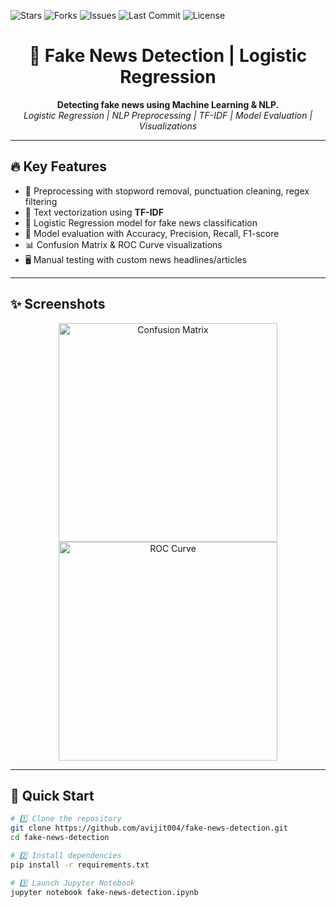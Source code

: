 <!-- PROJECT SHIELD BADGES -->
![Stars](https://img.shields.io/github/stars/avijit004/fake-news-detection?style=social)
![Forks](https://img.shields.io/github/forks/avijit004/fake-news-detection?style=social)
![Issues](https://img.shields.io/github/issues/avijit004/fake-news-detection)
![Last Commit](https://img.shields.io/github/last-commit/avijit004/fake-news-detection)
![License](https://img.shields.io/github/license/avijit004/fake-news-detection)

<!-- PROJECT TITLE -->
<h1 align="center">📰 Fake News Detection | Logistic Regression</h1>

<p align="center">
  <b>Detecting fake news using Machine Learning & NLP.</b><br>
  <i>Logistic Regression | NLP Preprocessing | TF-IDF | Model Evaluation | Visualizations</i>
</p>

---

## 🔥 Key Features

- 📑 Preprocessing with stopword removal, punctuation cleaning, regex filtering  
- 🔡 Text vectorization using **TF-IDF**  
- 🤖 Logistic Regression model for fake news classification  
- 🎯 Model evaluation with Accuracy, Precision, Recall, F1-score  
- 📊 Confusion Matrix & ROC Curve visualizations  
- 🖥️ Manual testing with custom news headlines/articles  

---

## ✨ Screenshots

<p align="center">
  <img alt="Confusion Matrix" src="screenshots/confusion-matrix.png" width="350">
  <img alt="ROC Curve" src="screenshots/roc-curve.png" width="350">
</p>

---

## 🚀 Quick Start

```bash
# 1️⃣ Clone the repository
git clone https://github.com/avijit004/fake-news-detection.git
cd fake-news-detection

# 2️⃣ Install dependencies
pip install -r requirements.txt

# 3️⃣ Launch Jupyter Notebook
jupyter notebook fake-news-detection.ipynb
